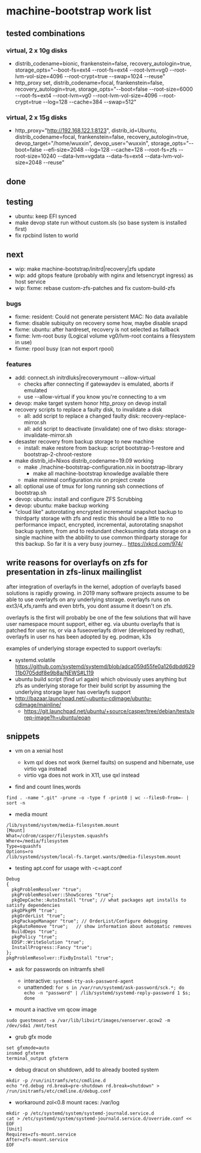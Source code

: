 # machine-bootstrap work list

## tested combinations
### virtual, 2 x 10g disks
+ distrib_codename=bionic, frankenstein=false, recovery_autologin=true, storage_opts="--boot-fs=ext4 --root-fs=ext4 --root-lvm=vg0 --root-lvm-vol-size=4096 --root-crypt=true --swap=1024 --reuse"
+ http_proxy set, distrib_codename=focal, frankenstein=false, recovery_autologin=true, storage_opts="--boot=false --root-size=6000 --root-fs=ext4 --root-lvm=vg0 --root-lvm-vol-size=4096 --root-crypt=true --log=128 --cache=384 --swap=512"
### virtual, 2 x 15g disks
+ http_proxy="http://192.168.122.1:8123", distrib_id=Ubuntu, distrib_codename=focal, frankenstein=false, recovery_autologin=true, devop_target="/home/wuxxin", devop_user="wuxxin", storage_opts="--boot=false --efi-size=2048 --log=128 --cache=128 --root-fs=zfs --root-size=10240 --data-lvm=vgdata --data-fs=ext4 --data-lvm-vol-size=2048 --reuse"

## done

## testing
+ ubuntu: keep EFI synced
+ make devop state run without custom.sls (so base system is installed first)
+ fix rpcbind listen to world

## next
+ wip: make machine-bootstrap/initrd|recovery|zfs update
+ wip: add gitops feature (probably with nginx and letsencrypt ingress) as host service
+ wip: fixme: rebase custom-zfs-patches and fix custom-build-zfs

### bugs
+ fixme: resident: Could not generate persistent MAC: No data available
+ fixme: disable subiquity on recovery some how, maybe disable snapd
+ fixme: ubuntu: after hardreset, recovery is not selected as fallback
+ fixme: lvm-root busy (Logical volume vg0/lvm-root contains a filesystem in use)
+ fixme: rpool busy (can not export rpool)

### features
+ add: connect.sh initrdluks|recoverymount --allow-virtual
    + checks after connecting if gatewaydev is emulated, aborts if emulated
    + use --allow-virtual if you know you're connecting to a vm
+ devop: make target system honor http_proxy on devop install
+ recovery scripts to replace a faulty disk, to invalidate a disk
    + all: add script to replace a changed faulty disk: recovery-replace-mirror.sh
    + all: add script to deactivate (invalidate) one of two disks: storage-invalidate-mirror.sh
+ desaster recovery from backup storage to new machine
    + install: make restore from backup: script bootstrap-1-restore and bootstrap-2-chroot-restore
+ make distrib_id=Nixos distrib_codename=19.09 working
    + make ./machine-bootstrap-configuration.nix in bootstrap-library
        + make all machine-bootstrap knowledge available there
    + make minimal configuration.nix on project create
+ all: optional use of tmux for long running ssh connections of bootstrap.sh
+ devop: ubuntu: install and configure ZFS Scrubbing
+ devop: ubuntu: make backup working
+ "cloud like" autorotating encrypted incremental snapshot backup to thirdparty storage with zfs and restic
    this should be a little to no performance impact, encrypted, incremental, autorotating snapshot backup system, from and to redundant checksuming data storage on a single machine with the abbility to use common thirdparty storage for this backup. So far it is a very busy journey... https://xkcd.com/974/

## write reasons for overlayfs on zfs for presentation in zfs-linux mailinglist
after integration of overlayfs in the kernel,
    adoption of overlayfs based solutions is rapidly growing.
in 2019 many software projects assume to be able
    to use overlayfs on any underlying storage.
overlayfs runs on ext3/4,xfs,ramfs and even btrfs, 
    you dont assume it doesn't on zfs.

overlayfs is the first will probably be one of the few solutions
    that will have user namespace mount support, either eg.
    via ubuntu overlayfs that is patched for user ns,
    or via a fuseoverlayfs driver (developed by redhat),
    overlayfs in user ns has been adopted by eg. podman, k3s

examples of underlying storage expected to support overlayfs:
+ systemd.volatile https://github.com/systemd/systemd/blob/adca059d55fe0a126dbdd62911b0705ddf8e9b8a/NEWS#L119
+ ubuntu build script (find url again) which obviously uses anything but zfs as underlying storage for their build script by assuming the underlying storage layer has overlayfs support
+ http://bazaar.launchpad.net/~ubuntu-cdimage/ubuntu-cdimage/mainline/
    + https://git.launchpad.net/ubuntu/+source/casper/tree/debian/tests/prep-image?h=ubuntu/eoan

## snippets

+ vm on a xenial host
    + kvm qxl does not work (kernel faults) on suspend and hibernate, use virtio vga instead
    + virtio vga does not work in X11, use qxl instead

+ find and count lines,words
```
find . -name ".git" -prune -o -type f -print0 | wc --files0-from=- | sort -n
```

+ media mount
```
/lib/systemd/system/media-filesystem.mount
[Mount]
What=/cdrom/casper/filesystem.squashfs
Where=/media/filesystem
Type=squashfs
Options=ro
/lib/systemd/system/local-fs.target.wants/@media-filesystem.mount
```

+ testing apt.conf for usage with -c=apt.conf
```
Debug
{
  pkgProblemResolver "true";
  pkgProblemResolver::ShowScores "true";
  pkgDepCache::AutoInstall "true"; // what packages apt installs to satisfy dependencies
  pkgDPkgPM "true";
  pkgOrderList "true";
  pkgPackageManager "true"; // OrderList/Configure debugging
  pkgAutoRemove "true";   // show information about automatic removes
  BuildDeps "true";
  pkgPolicy "true";
  EDSP::WriteSolution "true";
  InstallProgress::Fancy "true";
};
pkgProblemResolver::FixByInstall "true";
```

+ ask for passwords on initramfs shell

  + interactive: `systemd-tty-ask-password-agent`
  + unattended: `for s in /var/run/systemd/ask-password/sck.*; do echo -n "password" | /lib/systemd/systemd-reply-password 1 $s; done`

+ mount a inactive vm qcow image

```
sudo guestmount -a /var/lib/libvirt/images/xenserver.qcow2 -m /dev/sda1 /mnt/test
```

+ grub gfx mode
```
set gfxmode=auto
insmod gfxterm
terminal_output gfxterm
```

+ debug dracut on shutdown, add to already booted system

```
mkdir -p /run/initramfs/etc/cmdline.d
echo "rd.debug rd.break=pre-shutdown rd.break=shutdown" > /run/initramfs/etc/cmdline.d/debug.conf
```

+ workaround zol<0.8 mount races: /var/log

```
mkdir -p /etc/systemd/system/systemd-journald.service.d
cat > /etc/systemd/system/systemd-journald.service.d/override.conf << EOF
[Unit]
Requires=zfs-mount.service
After=zfs-mount.service
EOF
```
